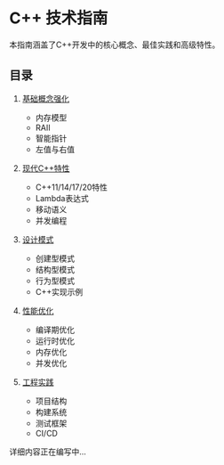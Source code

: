# C++ 技术指南

本指南涵盖了C++开发中的核心概念、最佳实践和高级特性。

## 目录

1. [基础概念强化](basics.md)
   - 内存模型
   - RAII
   - 智能指针
   - 左值与右值

2. [现代C++特性](modern.md)
   - C++11/14/17/20特性
   - Lambda表达式
   - 移动语义
   - 并发编程

3. [设计模式](patterns.md)
   - 创建型模式
   - 结构型模式
   - 行为型模式
   - C++实现示例

4. [性能优化](performance.md)
   - 编译期优化
   - 运行时优化
   - 内存优化
   - 并发优化

5. [工程实践](engineering.md)
   - 项目结构
   - 构建系统
   - 测试框架
   - CI/CD

详细内容正在编写中...